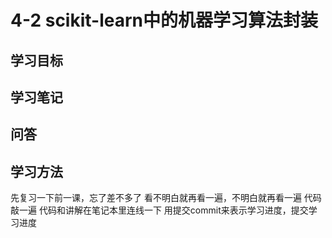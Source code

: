 # 4-2 scikit-learn中的机器学习算法封装

## 学习目标

## 学习笔记

## 问答

## 学习方法
先复习一下前一课，忘了差不多了
看不明白就再看一遍，不明白就再看一遍
代码敲一遍
代码和讲解在笔记本里连线一下
用提交commit来表示学习进度，提交学习进度

